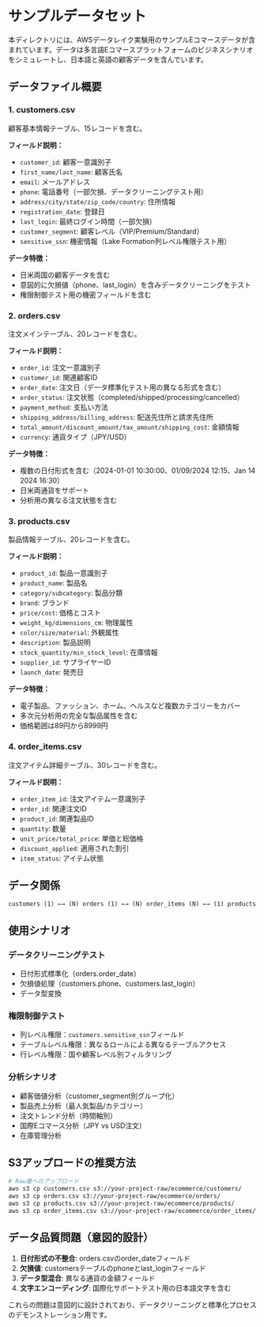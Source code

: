 # サンプルデータセット

本ディレクトリには、AWSデータレイク実験用のサンプルEコマースデータが含まれています。データは多言語Eコマースプラットフォームのビジネスシナリオをシミュレートし、日本語と英語の顧客データを含んでいます。

## データファイル概要

### 1. customers.csv
顧客基本情報テーブル、15レコードを含む。

**フィールド説明：**
- `customer_id`: 顧客一意識別子
- `first_name/last_name`: 顧客氏名
- `email`: メールアドレス
- `phone`: 電話番号（一部欠損、データクリーニングテスト用）
- `address/city/state/zip_code/country`: 住所情報
- `registration_date`: 登録日
- `last_login`: 最終ログイン時間（一部欠損）
- `customer_segment`: 顧客レベル（VIP/Premium/Standard）
- `sensitive_ssn`: 機密情報（Lake Formation列レベル権限テスト用）

**データ特徴：**
- 日米両国の顧客データを含む
- 意図的に欠損値（phone、last_login）を含みデータクリーニングをテスト
- 権限制御テスト用の機密フィールドを含む

### 2. orders.csv
注文メインテーブル、20レコードを含む。

**フィールド説明：**
- `order_id`: 注文一意識別子
- `customer_id`: 関連顧客ID
- `order_date`: 注文日（データ標準化テスト用の異なる形式を含む）
- `order_status`: 注文状態（completed/shipped/processing/cancelled）
- `payment_method`: 支払い方法
- `shipping_address/billing_address`: 配送先住所と請求先住所
- `total_amount/discount_amount/tax_amount/shipping_cost`: 金額情報
- `currency`: 通貨タイプ（JPY/USD）

**データ特徴：**
- 複数の日付形式を含む（2024-01-01 10:30:00、01/09/2024 12:15、Jan 14 2024 16:30）
- 日米両通貨をサポート
- 分析用の異なる注文状態を含む

### 3. products.csv
製品情報テーブル、20レコードを含む。

**フィールド説明：**
- `product_id`: 製品一意識別子
- `product_name`: 製品名
- `category/subcategory`: 製品分類
- `brand`: ブランド
- `price/cost`: 価格とコスト
- `weight_kg/dimensions_cm`: 物理属性
- `color/size/material`: 外観属性
- `description`: 製品説明
- `stock_quantity/min_stock_level`: 在庫情報
- `supplier_id`: サプライヤーID
- `launch_date`: 発売日

**データ特徴：**
- 電子製品、ファッション、ホーム、ヘルスなど複数カテゴリーをカバー
- 多次元分析用の完全な製品属性を含む
- 価格範囲は89円から8999円

### 4. order_items.csv
注文アイテム詳細テーブル、30レコードを含む。

**フィールド説明：**
- `order_item_id`: 注文アイテム一意識別子
- `order_id`: 関連注文ID
- `product_id`: 関連製品ID
- `quantity`: 数量
- `unit_price/total_price`: 単価と総価格
- `discount_applied`: 適用された割引
- `item_status`: アイテム状態

## データ関係

```
customers (1) ←→ (N) orders (1) ←→ (N) order_items (N) ←→ (1) products
```

## 使用シナリオ

### データクリーニングテスト
- 日付形式標準化（orders.order_date）
- 欠損値処理（customers.phone、customers.last_login）
- データ型変換

### 権限制御テスト
- 列レベル権限：`customers.sensitive_ssn`フィールド
- テーブルレベル権限：異なるロールによる異なるテーブルアクセス
- 行レベル権限：国や顧客レベル別フィルタリング

### 分析シナリオ
- 顧客価値分析（customer_segment別グループ化）
- 製品売上分析（最人気製品/カテゴリー）
- 注文トレンド分析（時間軸別）
- 国際Eコマース分析（JPY vs USD注文）
- 在庫管理分析

## S3アップロードの推奨方法

```bash
# Raw層へのアップロード
aws s3 cp customers.csv s3://your-project-raw/ecommerce/customers/
aws s3 cp orders.csv s3://your-project-raw/ecommerce/orders/
aws s3 cp products.csv s3://your-project-raw/ecommerce/products/
aws s3 cp order_items.csv s3://your-project-raw/ecommerce/order_items/
```

## データ品質問題（意図的設計）

1. **日付形式の不整合**: orders.csvのorder_dateフィールド
2. **欠損値**: customersテーブルのphoneとlast_loginフィールド
3. **データ型混合**: 異なる通貨の金額フィールド
4. **文字エンコーディング**: 国際化サポートテスト用の日本語文字を含む

これらの問題は意図的に設計されており、データクリーニングと標準化プロセスのデモンストレーション用です。